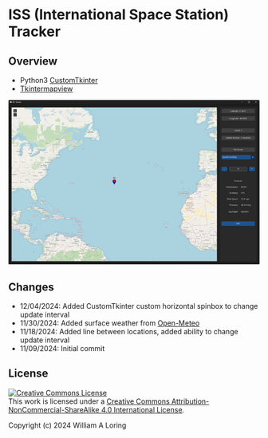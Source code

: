 # ISS (International Space Station) Tracker

## Overview

- Python3 [CustomTkinter](https://customtkinter.tomschimansky.com/)
- [Tkintermapview](https://github.com/TomSchimansky/TkinterMapView)

![ISS Tracker](./img/iss_program.png)

## Changes

- 12/04/2024: Added CustomTkinter custom horizontal spinbox to change update interval
- 11/30/2024: Added surface weather from [Open-Meteo](https://open-meteo.com/en/docs)
- 11/18/2024: Added line between locations, added ability to change update interval
- 11/09/2024: Initial commit

## License

<a rel="license" href="http://creativecommons.org/licenses/by-nc-sa/4.0/"><img alt="Creative Commons License" style="border-width:0" src="https://i.creativecommons.org/l/by-nc-sa/4.0/88x31.png" /></a><br />This work is licensed under a <a rel="license" href="http://creativecommons.org/licenses/by-nc-sa/4.0/">Creative Commons Attribution-NonCommercial-ShareAlike 4.0 International License</a>.

Copyright (c) 2024 William A Loring
